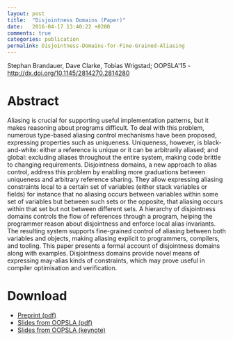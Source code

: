 ```yaml
---
layout: post
title:  "Disjointness Domains (Paper)"
date:   2016-04-17 13:40:22 +0200
comments: true
categories: publication
permalink: Disjointness-Domains-for-Fine-Grained-Aliasing
---
```


Stephan Brandauer, Dave Clarke, Tobias Wrigstad; OOPSLA'15 -
http://dx.doi.org/10.1145/2814270.2814280

# Abstract

Aliasing is crucial for supporting useful implementation patterns,
but it makes reasoning about programs difficult. To deal with this
problem, numerous type-based aliasing control mechanisms have been
proposed, expressing properties such as uniqueness. Uniqueness,
however, is black-and-white: either a reference is unique or it can
be arbitrarily aliased; and global: excluding aliases throughout the
entire system, making code brittle to changing
requirements. Disjointness domains, a new approach to alias control,
address this problem by enabling more graduations between uniqueness
and arbitrary reference sharing. They allow expressing aliasing
constraints local to a certain set of variables (either stack
variables or fields) for instance that no aliasing occurs between
variables within some set of variables but between such sets or the
opposite, that aliasing occurs within that set but not between
different sets. A hierarchy of disjointness domains controls the flow
of references through a program, helping the programmer reason about
disjointness and enforce local alias invariants. The resulting system
supports fine-grained control of aliasing between both variables and
objects, making aliasing explicit to programmers, compilers, and
tooling. This paper presents a formal account of disjointness domains
along with examples. Disjointness domains provide novel means of
expressing may-alias kinds of constraints, which may prove useful in
compiler optimisation and verification.

# Download

 - [Preprint (pdf)](http://www.it.uu.se/katalog/stebr742/Disjointness-Domains-for-Fine-Grained-Aliasing/oopsla15_brandauer_preprint.pdf)
 - [Slides from OOPSLA (pdf)](http://www.it.uu.se/katalog/stebr742/Disjointness-Domains-for-Fine-Grained-Aliasing/disjointness_domains_slides.pdf)
 - [Slides from OOPSLA (keynote)](http://www.it.uu.se/katalog/stebr742/Disjointness-Domains-for-Fine-Grained-Aliasing/disjointness_domains.key)
